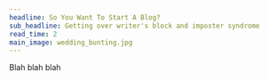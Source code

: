 ```yaml
---
headline: So You Want To Start A Blog?
sub_headline: Getting over writer's block and imposter syndrome
read_time: 2
main_image: wedding_bunting.jpg
---
```


Blah blah blah
